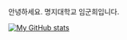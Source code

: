 안녕하세요.
명지대학교
임군희입니다.

[![My GitHub stats](https://github-readme-stats.vercel.app/api?username=JumoKookbob)](https://github.com/JumoKookbob/github-readme-stats)
